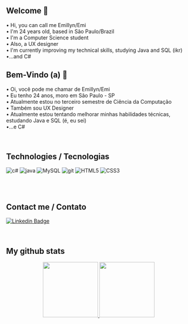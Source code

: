 ## Welcome 🌻
• Hi, you can call me Emillyn/Emi <br>
• I'm 24 years old, based in São Paulo/Brazil<br>
• I'm a Computer Science student<br>
• Also, a UX designer <br>
• I'm currently improving my technical skills, studying Java and SQL (ikr)<br>
•...and C#<br>

## Bem-Vindo (a) 🌻
• Oi, você pode me chamar de Emillyn/Emi <br>
• Eu tenho 24 anos, moro em São Paulo - SP<br>
• Atualmente estou no terceiro semestre de Ciência da Computação<br>
• Também sou UX Designer <br>
• Atualmente estou tentando melhorar minhas habilidades técnicas, estudando Java e SQL (é, eu sei)<br>
•...e C#<br>

<br>

## Technologies / Tecnologias
<div>
<img src="https://img.shields.io/badge/Csharp-3BA557?style=for-the-badge&logo=csharp&logoColor=white" alt="c#"/>
<img src="https://img.shields.io/badge/Java-ED8B00?style=for-the-badge&logo=java&logoColor=white" alt="java"/>
<img src="https://img.shields.io/badge/MySQL-00000F?style=for-the-badge&logo=mysql&logoColor=white" alt="MySQL" />
<img src="https://img.shields.io/badge/Git-E34F26?style=for-the-badge&logo=git&logoColor=white" alt="git"/>
<img src="https://img.shields.io/badge/HTML5-007ACC?style=for-the-badge&logo=html5&logoColor=white" alt="HTML5"/>
<img src="https://img.shields.io/badge/CSS3-20232A?style=for-the-badge&logo=css3&logoColor=61DAFB" alt="CSS3"/>

</div>

<br><br>
  
## Contact me / Contato
[![Linkedin Badge](https://img.shields.io/badge/-LinkedIn-blue?style=flat-square&logo=Linkedin&logoColor=white&link=https://www.linkedin.com/in/emisoares/)](https://www.linkedin.com/in/emisoares/)

<br>

## My github stats
<div align="center">
  <a href="https://github.com/emisoarx">
  <img height="150em" src="https://github-readme-stats.vercel.app/api?username=emisoarx&show_icons=true&theme=dracula&include_all_commits=true&count_private=true"/>
  <img height="150em" src="https://github-readme-stats.vercel.app/api/top-langs/?username=emisoarx&layout=compact&langs_count=7&theme=dracula"/>
</div>
